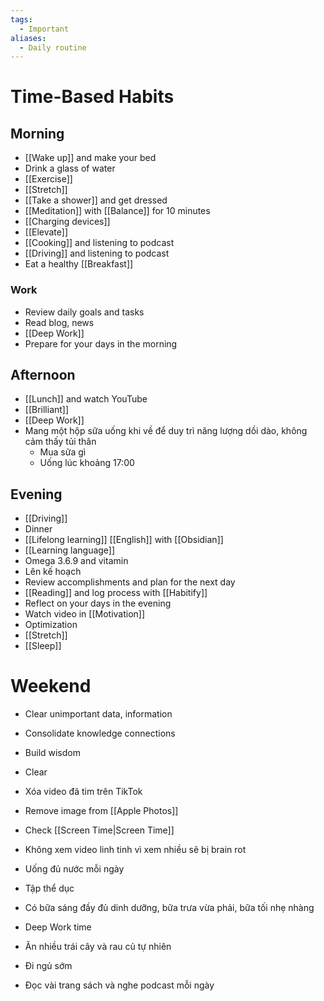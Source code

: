 ```yaml
---
tags:
  - Important
aliases:
  - Daily routine
---
```

# Time-Based Habits

## Morning

- [[Wake up]] and make your bed
- Drink a glass of water
- [[Exercise]]
- [[Stretch]]
- [[Take a shower]] and get dressed
- [[Meditation]] with [[Balance]] for 10 minutes
- [[Charging devices]]
- [[Elevate]]
- [[Cooking]] and listening to podcast
- [[Driving]] and listening to podcast
- Eat a healthy [[Breakfast]]

### Work

- Review daily goals and tasks
- Read blog, news
- [[Deep Work]]
- Prepare for your days in the morning

## Afternoon

- [[Lunch]] and watch YouTube
- [[Brilliant]]
- [[Deep Work]]
- Mang một hộp sữa uống khi về để duy trì năng lượng dồi dào, không cảm thấy tủi thân
	- Mua sữa gì
	- Uống lúc khoảng 17:00

## Evening

- [[Driving]]
- Dinner
- [[Lifelong learning]] [[English]] with [[Obsidian]]
- [[Learning language]]
- Omega 3.6.9 and vitamin
- Lên kế hoạch
- Review accomplishments and plan for the next day 
- [[Reading]] and log process with [[Habitify]]
- Reflect on your days in the evening
- Watch video in [[Motivation]]
- Optimization
- [[Stretch]]
- [[Sleep]]

# Weekend

- Clear unimportant data, information
- Consolidate knowledge connections
- Build wisdom
- Clear
- Xóa video đã tim trên TikTok
- Remove image from [[Apple Photos]]
- Check [[Screen Time|Screen Time]]

- Không xem video linh tinh vì xem nhiều sẽ bị brain rot
- Uống đủ nước mỗi ngày
- Tập thể dục
- Có bữa sáng đầy đủ dinh dưỡng, bữa trưa vừa phải, bữa tối nhẹ nhàng
- Deep Work time
- Ăn nhiều trái cây và rau củ tự nhiên
- Đi ngủ sớm
- Đọc vài trang sách và nghe podcast mỗi ngày